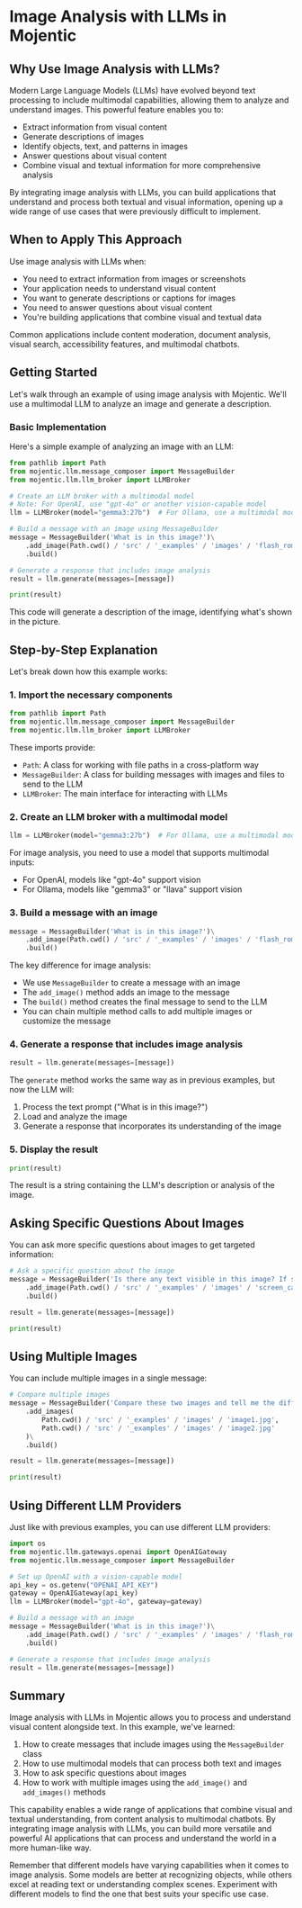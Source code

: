 # Image Analysis with LLMs in Mojentic

## Why Use Image Analysis with LLMs?

Modern Large Language Models (LLMs) have evolved beyond text processing to include multimodal capabilities, allowing them to analyze and understand images. This powerful feature enables you to:

- Extract information from visual content
- Generate descriptions of images
- Identify objects, text, and patterns in images
- Answer questions about visual content
- Combine visual and textual information for more comprehensive analysis

By integrating image analysis with LLMs, you can build applications that understand and process both textual and visual information, opening up a wide range of use cases that were previously difficult to implement.

## When to Apply This Approach

Use image analysis with LLMs when:
- You need to extract information from images or screenshots
- Your application needs to understand visual content
- You want to generate descriptions or captions for images
- You need to answer questions about visual content
- You're building applications that combine visual and textual data

Common applications include content moderation, document analysis, visual search, accessibility features, and multimodal chatbots.

## Getting Started

Let's walk through an example of using image analysis with Mojentic. We'll use a multimodal LLM to analyze an image and generate a description.

### Basic Implementation

Here's a simple example of analyzing an image with an LLM:

```python
from pathlib import Path
from mojentic.llm.message_composer import MessageBuilder
from mojentic.llm.llm_broker import LLMBroker

# Create an LLM broker with a multimodal model
# Note: For OpenAI, use "gpt-4o" or another vision-capable model
llm = LLMBroker(model="gemma3:27b")  # For Ollama, use a multimodal model

# Build a message with an image using MessageBuilder
message = MessageBuilder('What is in this image?')\
    .add_image(Path.cwd() / 'src' / '_examples' / 'images' / 'flash_rom.jpg')\
    .build()

# Generate a response that includes image analysis
result = llm.generate(messages=[message])

print(result)
```

This code will generate a description of the image, identifying what's shown in the picture.

## Step-by-Step Explanation

Let's break down how this example works:

### 1. Import the necessary components

```python
from pathlib import Path
from mojentic.llm.message_composer import MessageBuilder
from mojentic.llm.llm_broker import LLMBroker
```

These imports provide:
- `Path`: A class for working with file paths in a cross-platform way
- `MessageBuilder`: A class for building messages with images and files to send to the LLM
- `LLMBroker`: The main interface for interacting with LLMs

### 2. Create an LLM broker with a multimodal model

```python
llm = LLMBroker(model="gemma3:27b")  # For Ollama, use a multimodal model
```

For image analysis, you need to use a model that supports multimodal inputs:
- For OpenAI, models like "gpt-4o" support vision
- For Ollama, models like "gemma3" or "llava" support vision

### 3. Build a message with an image

```python
message = MessageBuilder('What is in this image?')\
    .add_image(Path.cwd() / 'src' / '_examples' / 'images' / 'flash_rom.jpg')\
    .build()
```

The key difference for image analysis:
- We use `MessageBuilder` to create a message with an image
- The `add_image()` method adds an image to the message
- The `build()` method creates the final message to send to the LLM
- You can chain multiple method calls to add multiple images or customize the message

### 4. Generate a response that includes image analysis

```python
result = llm.generate(messages=[message])
```

The `generate` method works the same way as in previous examples, but now the LLM will:
1. Process the text prompt ("What is in this image?")
2. Load and analyze the image
3. Generate a response that incorporates its understanding of the image

### 5. Display the result

```python
print(result)
```

The result is a string containing the LLM's description or analysis of the image.

## Asking Specific Questions About Images

You can ask more specific questions about images to get targeted information:

```python
# Ask a specific question about the image
message = MessageBuilder('Is there any text visible in this image? If so, what does it say?')\
    .add_image(Path.cwd() / 'src' / '_examples' / 'images' / 'screen_cap.png')\
    .build()

result = llm.generate(messages=[message])

print(result)
```

## Using Multiple Images

You can include multiple images in a single message:

```python
# Compare multiple images
message = MessageBuilder('Compare these two images and tell me the differences.')\
    .add_images(
        Path.cwd() / 'src' / '_examples' / 'images' / 'image1.jpg',
        Path.cwd() / 'src' / '_examples' / 'images' / 'image2.jpg'
    )\
    .build()

result = llm.generate(messages=[message])

print(result)
```

## Using Different LLM Providers

Just like with previous examples, you can use different LLM providers:

```python
import os
from mojentic.llm.gateways.openai import OpenAIGateway
from mojentic.llm.message_composer import MessageBuilder

# Set up OpenAI with a vision-capable model
api_key = os.getenv("OPENAI_API_KEY")
gateway = OpenAIGateway(api_key)
llm = LLMBroker(model="gpt-4o", gateway=gateway)

# Build a message with an image
message = MessageBuilder('What is in this image?')\
    .add_image(Path.cwd() / 'src' / '_examples' / 'images' / 'flash_rom.jpg')\
    .build()

# Generate a response that includes image analysis
result = llm.generate(messages=[message])
```

## Summary

Image analysis with LLMs in Mojentic allows you to process and understand visual content alongside text. In this example, we've learned:

1. How to create messages that include images using the `MessageBuilder` class
2. How to use multimodal models that can process both text and images
3. How to ask specific questions about images
4. How to work with multiple images using the `add_image()` and `add_images()` methods

This capability enables a wide range of applications that combine visual and textual understanding, from content analysis to multimodal chatbots. By integrating image analysis with LLMs, you can build more versatile and powerful AI applications that can process and understand the world in a more human-like way.

Remember that different models have varying capabilities when it comes to image analysis. Some models are better at recognizing objects, while others excel at reading text or understanding complex scenes. Experiment with different models to find the one that best suits your specific use case.
